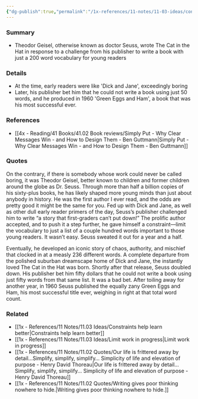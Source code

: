 ```yaml
---
{"dg-publish":true,"permalink":"/1x-references/11-notes/11-03-ideas/constraints-helped-produce-the-cat-in-the-hat-books/","title":"Constraints helped produce the cat in the hat books","created":"2024-04-22T13:32:58.462+03:00","updated":"2024-04-22T13:37:09.895+03:00"}
---
```



### Summary
- Theodor Geisel, otherwise known as doctor Seuss, wrote The Cat in the Hat in response to a challenge from his publisher to write a book with just a 200 word vocabulary for young readers

### Details
- At the time, early readers were like 'Dick and Jane', exceedingly boring
- Later, his publisher bet him that he could not write a book using just 50 words, and he produced in 1960 'Green Eggs and Ham', a book that was his most successful ever.

### References
- [[4x - Reading/41 Books/41.02 Book reviews/Simply Put - Why Clear Messages Win - and How to Design Them - Ben Guttmann\|Simply Put - Why Clear Messages Win - and How to Design Them - Ben Guttmann]]

### Quotes
On the contrary, if there is somebody whose work could never be called boring, it was Theodor Geisel, better known to children and former children around the globe as Dr. Seuss. Through more than half a billion copies of his sixty-plus books, he has likely shaped more young minds than just about anybody in history. He was the first author I ever read, and the odds are pretty good it might be the same for you. Fed up with Dick and Jane, as well as other dull early reader primers of the day, Seuss’s publisher challenged him to write “a story that first-graders can’t put down!” The prolific author accepted, and to push it a step further, he gave himself a constraint—limit the vocabulary to just a list of a couple hundred words important to those young readers. It wasn’t easy. Seuss sweated it out for a year and a half.

Eventually, he developed an iconic story of chaos, authority, and mischief that clocked in at a measly 236 different words. A complete departure from the polished suburban dreamscape home of Dick and Jane, the instantly loved The Cat in the Hat was born. Shortly after that release, Seuss doubled down. His publisher bet him fifty dollars that he could not write a book using just fifty words from that same list. It was a bad bet. After toiling away for another year, in 1960 Seuss published the equally zany Green Eggs and Ham, his most successful title ever, weighing in right at that total word count.

### Related
- [[1x - References/11 Notes/11.03 Ideas/Constraints help learn better\|Constraints help learn better]]
- [[1x - References/11 Notes/11.03 Ideas/Limit work in progress\|Limit work in progress]]
- [[1x - References/11 Notes/11.02 Quotes/Our life is frittered away by detail…Simplify, simplify, simplify… Simplicity of life and elevation of purpose - Henry David Thoreau\|Our life is frittered away by detail…Simplify, simplify, simplify… Simplicity of life and elevation of purpose - Henry David Thoreau]]
- [[1x - References/11 Notes/11.02 Quotes/Writing gives poor thinking nowhere to hide.\|Writing gives poor thinking nowhere to hide.]]